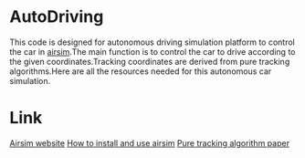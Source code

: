 # AutoDriving
This code is designed for autonomous driving simulation platform to control the car in [airsim](https://github.com/microsoft/AirSim).The main function is to control the car to drive according to the given coordinates.Tracking coordinates are derived from pure tracking algorithms.Here are all the resources needed for this autonomous car simulation.

# Link
[Airsim website](https://github.com/microsoft/AirSim)
[How to install and use airsim](https://zhuanlan.zhihu.com/p/43245459)
[Pure tracking algorithm paper](https://www.ri.cmu.edu/pub_files/2009/2/Automatic_Steering_Methods_for_Autonomous_Automobile_Path_Tracking.pdf)
